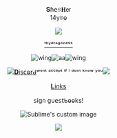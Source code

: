 
<div align="center">𝐒ɦ𝖾୭𝐇𝖾𝗋
<div align="center">14y୭ⱺ

<p align="center">
  <img src="https://64.media.tumblr.com/91ef26214570429766835022002dffc3/a35c0eb049c802bd-b7/s400x600/b2206ec111e7e49a742817ed4270d1672551f53b.pnj"/>
</p>

[ᵗʰʸᵈʳᵃᵍᵒⁿᵉˢˢ](https://www.tumblr.com/thydragoness)

![wing](https://64.media.tumblr.com/365db5fc894e9d71de327667e3d038d8/ec634dc05569b9f8-28/s75x75_c1/5547cf6d9ae5e7df98f9808b673f20b8547814c9.gifv)![aa](https://64.media.tumblr.com/717ec88b3d15bfb3de214657a95d0d88/791b2ba427168bbc-a1/s75x75_c1/cb6c4f24c7907773fc0eed491756b2b60ad3da30.gifv)![wing](https://64.media.tumblr.com/2ee7e7d5c57e5601ff9bd7366e0520f6/ec634dc05569b9f8-c0/s75x75_c1/d7145b0c0b6e3052348b041d3d0653750d37e3f6.gifv)

<p align="center">

![](https://64.media.tumblr.com/3a4062a9e9c1d2bbb795f044813e72c9/989650c73fe07925-ec/s75x75_c1/9e5f3c2ab9ab9133a444c6447bd72b224ef1508d.gifv)[𝐃𝗂𝗌𝖼ⱺ𝗋ᑯ](https://discordid.netlify.app/?id=1048289380843925636)ʷᵒⁿᵗ  ᵃᶜᶜᵉᵖᵗ ⁱᶠ ⁱ ᵈᵒⁿᵗ ᵏⁿᵒʷ ʸᵒᵘ![](https://64.media.tumblr.com/3a4062a9e9c1d2bbb795f044813e72c9/989650c73fe07925-ec/s75x75_c1/9e5f3c2ab9ab9133a444c6447bd72b224ef1508d.gifv)


[𝐋𝗂𐓣𝗄s](https://rentry.co/linkrose)

𝗌𝗂𝗀𐓣 𝗀υ𝖾𝗌𝗍ᑲⱺⱺ𝗄s!

<p align="center">
  <img src="https://64.media.tumblr.com/2574ef43d1734d6eac5738fc827ab19f/d8b694ada6a9769f-08/s540x810/9945cdd7c3246e372e3fa9bd57761a474b88daf5.pnj" alt="Sublime's custom image"/>
</p>

![](https://64.media.tumblr.com/db222cb3d3697c7ea6e418bdbc936139/2f692420ece9ceb5-44/s75x75_c1/318ec7792a9d73cb8341711dfd62e1499a9b0f59.gifv)
